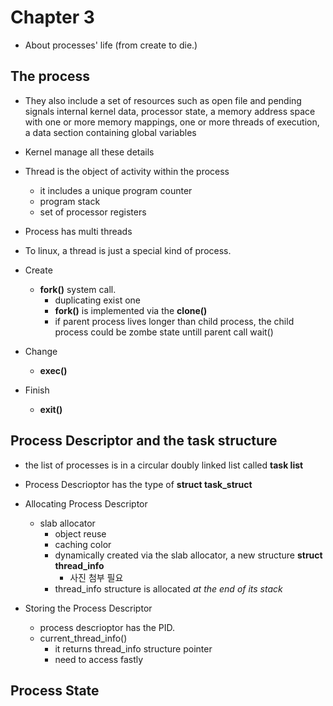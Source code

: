 
# Chapter 3

* About processes' life (from create to die.)

## The process

* They also include a set of resources such as open file and pending
  signals internal kernel data, processor state, a memory address space
  with one or more memory mappings, one or more threads of execution,
  a data section containing global variables
* Kernel manage all these details 

* Thread is the object of activity within the process
    * it includes a unique program counter
    * program stack
    * set of processor registers
* Process has multi threads
* To linux, a thread is just a special kind of process.

* Create
    * **fork()** system call.
        * duplicating exist one
        * **fork()** is implemented via the **clone()**
        * if parent process lives longer than child process,
          the child process could be zombe state untill parent call wait()
* Change
    * **exec()**
* Finish
    * **exit()**


## Process Descriptor and the task structure

* the list of processes is in a circular doubly linked list called
  **task list**
* Process Descrioptor has the type of **struct task_struct**

* Allocating Process Descriptor
    * slab allocator
        * object reuse
        * caching color
        * dynamically created via the slab allocator, a new structure
          **struct thread_info**
            * 사진 첨부 필요
        * thread_info structure is allocated *at the end of its stack*

* Storing the Process Descriptor
    * process descrioptor has the PID.
    * current_thread_info()
        * it returns thread_info structure pointer
        * need to access fastly


## Process State



